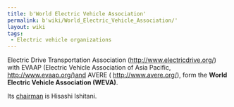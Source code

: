 ```yaml
---
title: b'World Electric Vehicle Association'
permalink: b'wiki/World_Electric_Vehicle_Association/'
layout: wiki
tags:
 - Electric vehicle organizations
---
```


Electric Drive Transportation Association
(http://www.electricdrive.org/) with EVAAP (Electric Vehicle Association
of Asia Pacific, <http://www.evaap.org/)and> AVERE (
<http://www.avere.org/>), form the **World Electric Vehicle Association
(WEVA)**.

Its [chairman](chairman "wikilink") is Hisashi Ishitani.
